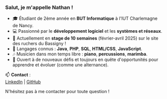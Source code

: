 ### Salut, je m'appelle Nathan !

- 🎓 Étudiant de 2ème année en **BUT Informatique** à l'IUT Charlemagne de Nancy.
- 💻 Passionné par le **développement logiciel** et les **systèmes et réseaux**.
- 🌱 Actuellement en **stage de 10 semaines** (février-avril 2025) sur le site des ruchers du Bassigny !
- 🔧 Langages connus : **Java**, **PHP**, **SQL**, **HTML/CSS**, **JavaScript**.
- 🎶 Musicien dans mon temps libre : **piano**, **percussions**, **marimba**.
- 🚀 Ouvert à de nouveaux défis et toujours en quête d'opportunités pour apprendre et évoluer (comme une alternance). 

📫 **Contact** :  
[LinkedIn](https://www.linkedin.com/in/NathanEyer) | [GitHub](https://github.com/NathanEyer)  

N'hésitez pas à me contacter pour toute question ! 
